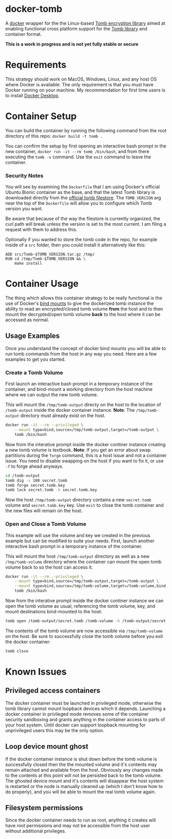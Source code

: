 # docker-tomb

A [docker](https://www.docker.com) wrapper for the the Linux-based [Tomb encryption library](https://www.dyne.org/software/tomb) aimed at enabling functional cross platform support for the [Tomb library](https://github.com/dyne/Tomb) and container format.

**This is a work in progress and is not yet fully stable or secure**

# Requirements

This strategy should work on MacOS, Windows, Linux, and any host OS where Docker is available. The only requirement is that you must have Docker running on your machine. My recommendation for first time users is to install [Docker Desktop](https://www.docker.com/products/docker-desktop).

# Container Setup

You can build the container by running the following command from the root directory of this repo: `docker build -t tomb .`

You can confirm the setup by first opening an interactive bash prompt in the new container, `docker run -it --rm tomb /bin/bash`, and from there executing the `tomb -v` command. Use the `exit` command to leave the container.

### Security Notes

You will see by examining the `Dockerfile` that I am using Docker's official Ubuntu Bionic container as the base, and that the latest Tomb library is downloaded directly from the [official tomb filestore](https://files.dyne.org/tomb). The `TOMB_VERSION` arg near the top of the `Dockerfile` will allow you to configure which Tomb version you want.

Be aware that because of the way the filestore is currently organized, the curl path will break unless the version is set to the most current. I am filing a request with them to address this.

Optionally if you wanted to store the tomb code in the repo, for example inside of a `src` folder, then you could install it alternatively like this:

```
ADD src/Tomb-$TOMB_VERSION.tar.gz /tmp/
RUN cd /tmp/Tomb-$TOMB_VERSION && \
	make install
```

# Container Usage

The thing which allows this container strategy to be really functional is the use of Docker's [bind mounts](https://docs.docker.com/storage/bind-mounts/) to give the dockerized tomb instance the ability to read an encrypted/closed tomb volume **from** the host and to then mount the decrypted/open tomb volume **back** to the host where it can be accessed as normal.

## Usage Examples

Once you understand the concept of docker bind mounts you will be able to run tomb commands from the host in any way you need. Here are a few examples to get you started.

### Create a Tomb Volume

First launch an interactive bash prompt in a temporary instance of the container, and bind-mount a working directory from the host machine where we can output the new tomb volume.

This will mount the `/tmp/tomb-output` directy on the host to the location of `/tomb-output` inside the docker container instance. **Note**: The `/tmp/tomb-output` directory must already exist on the host.

```bash
docker run -it --rm --privileged \
	--mount type=bind,source=/tmp/tomb-output,target=/tomb-output \
	tomb /bin/bash
```

Now from the interative prompt inside the docker continer instance creating a new tomb volume is textbook. **Note**: If you get an error about swap partitions during the `forge` command, this is a host issue and not a container issue. You need to disable swapping on the host if you want to fix it, or use `-f` to forge ahead anyways.

```bash
cd /tomb-output
tomb dig -s 100 secret.tomb
tomb forge secret.tomb.key
tomb lock secret.tomb -k secret.tomb.key
```

Now the host `/tmp/tomb-output` directory contains a new `secret.tomb` volume and `secret.tomb.key` key. Use `exit` to close the tomb container and the new files will remain on the host.

### Open and Close a Tomb Volume

This example will use the volume and key we created in the previous example but can be modified to suite your needs. First, launch another interactive bash prompt in a temporary instance of the container.

This will mount the host `/tmp/tomb-output` directory as well as a new `/tmp/tomb-volume` directory where the container can mount the open tomb volume back to so the host can access it.

```bash
docker run -it --rm --privileged \
	--mount type=bind,source=/tmp/tomb-output,target=/tomb-output \
	--mount type=bind,source=/tmp/tomb-volume,target=/tomb-volume,bind-propagation=shared \
	tomb /bin/bash
```

Now from the interative prompt inside the docker continer instance we can open the tomb volume as usual, referencing the tomb volume, key, and mount destinations bind-mounted to the host:

```bash
tomb open /tomb-output/secret.tomb /tomb-volume -k /tomb-output/secret.tomb.key
```

The contents of the tomb volume are now accessible via `/tmp/tomb-volume` on the host. Be sure to successfully close the tomb volume before you exit the docker container:

```bash
tomb close
```

# Known Issues

## Privileged access containers

The docker container must be launched in privileged mode, otherwise the tomb library cannot mount loopback devices which it depends. Launching a docker container in privileged mode removes some of the container security sandboxing and grants anything in the container access to parts of your host system. Until docker can support loopback mounting for unprivileged users this may be the only option.

## Loop device mount ghost

If the docker container instance is shut down before the tomb volume is successfully closed then the the mounted volume and it's contents may remain attached and available from the host. Obviously any changes made to the contents at this point will not be persisted back to the tomb volume. The ghosted device mount and it's contents will disappear the host system is restarted or the node is manually cleaned up (which I don't know how to do properly), and you will be able to mount the real tomb volume again.

## Filesystem permissions

Since the docker container needs to run as root, anything it creates will have root permissions and may not be accessible from the host user without additional privileges.